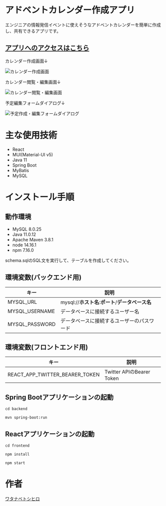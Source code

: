 # アドベントカレンダー作成アプリ

エンジニアの情報発信イベントに使えそうなアドベントカレンダーを簡単に作成し、共有できるアプリです。

## [アプリへのアクセスはこちら](https://adcale.herokuapp.com/)

カレンダー作成画面↓

![カレンダー作成画面](https://user-images.githubusercontent.com/79039863/136520609-a1b8a22e-939d-4936-b87f-b28ed6c10667.png)

カレンダー閲覧・編集画面↓

![カレンダー閲覧・編集画面](https://user-images.githubusercontent.com/79039863/136538311-06e23e8c-da13-46ba-8bbd-cd30efa5f482.png)

予定編集フォームダイアログ↓

![予定作成・編集フォームダイアログ](https://user-images.githubusercontent.com/79039863/136538328-8495394b-2de1-4513-9d5a-fd5d884db8b6.png)



# 主な使用技術

- React
- MUI(Material-UI v5)
- Java 11
- Spring Boot
- MyBatis
- MySQL

# インストール手順

## 動作環境

- MySQL 8.0.25
- Java 11.0.12
- Apache Maven 3.8.1
- node 14.16.1
- npm 7.16.0

schema.sqlのSQL文を実行して、テーブルを作成してください。

## 環境変数(バックエンド用)

キー|説明
---|---
MYSQL_URL|mysql://**ホスト名**:**ポート**/**データベース名**
MYSQL_USERNAME|データベースに接続するユーザー名
MYSQL_PASSWORD|データベースに接続するユーザーのパスワード

## 環境変数(フロントエンド用)

キー|説明
---|---
REACT_APP_TWITTER_BEARER_TOKEN|Twitter APIのBearer Token

## Spring Bootアプリケーションの起動
```cd backend```

```mvn spring-boot:run```

## Reactアプリケーションの起動
```cd frontend```

```npm install```

```npm start```

# 作者

[ワタナベトシヒロ](https://github.com/ToshihiroWatanabe)
